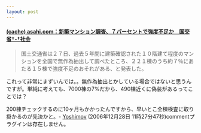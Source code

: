 ```yaml
---
layout: post
---
```

<h4><a href="http://megalodon.jp/?url=http://www.asahi.com/national/update/1227/TKY200612270340.html%3fref%3drss&date=20061228112219">(cache) asahi.com：新築マンション調査、７パーセントで強度不足か　国交省†-†社会</a></h4>
<blockquote><p>国土交通省は２７日、過去５年間に建築確認された１０階建て程度のマンションを全国で無作為抽出して調べたところ、２２１棟のうち約７％にあたる１５棟で強度不足のおそれがある、と発表した。</p>
</blockquote>
<p>これって非常にまずいんでは。。無作為抽出とかしている場合ではないと思うんですが。単純に考えても、7000棟の7%だから、490棟近くに偽装があるってことでは？</p>
<p>200棟チェックするのに10ヶ月もかかったんですから、早いとこ全棟検査に取り掛かるのが先決かと。- <a href="/?page=Yoshimov" class="wikipage">Yoshimov</a> (2006年12月28日 11時27分47秒)<span class="error">commentプラグインは存在しません。</span> </p>
